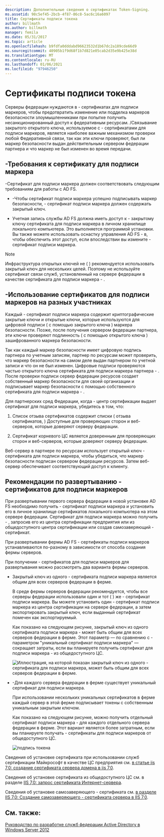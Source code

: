 ```yaml
---
description: Дополнительные сведения о сертификатах Token-Signing.
ms.assetid: 98c5ef45-2bcb-4f87-86c8-5ac6c16a6097
title: Сертификаты подписи токена
author: billmath
ms.author: billmath
manager: femila
ms.date: 05/31/2017
ms.topic: article
ms.openlocfilehash: b9fdfa0dddabd96623532d1b67dc2a189cde66d9
ms.sourcegitcommit: 40905b1f9d68f1b7d821e05cab2d35e9b425e38d
ms.translationtype: MT
ms.contentlocale: ru-RU
ms.lasthandoff: 01/06/2021
ms.locfileid: "97946250"
---
```

# <a name="token-signing-certificates"></a>Сертификаты подписи токена

Серверы федерации нуждаются в \- сертификатах для подписи маркеров, чтобы предотвратить изменение или подделка маркеров безопасности злоумышленниками при попытке получить несанкционированный доступ к федеративным ресурсам. \/Связывание закрытого открытого ключа, используемое с \- сертификатами для подписи маркеров, является наиболее важным механизмом проверки любой Федеративной связи, так как эти ключи проверяют, был ли маркер безопасности выдан действительным сервером федерации партнера и что маркер не был изменен во время передачи.

## <a name="token-signing-certificate-requirements"></a>\-Требования к сертификату для подписи маркера
\-Сертификат для подписи маркера должен соответствовать следующим требованиям для работы с AD FS.

-   \-Чтобы сертификат подписи маркера успешно подписывать маркер безопасности, \- сертификат подписи маркера должен содержать закрытый ключ.

-   Учетная запись службы AD FS должна иметь доступ к \- закрытому ключу сертификата для подписи маркера в личном хранилище локального компьютера. Это выполняется программой установки. Вы также можете использовать оснастку управления AD FS \- в, чтобы обеспечить этот доступ, если впоследствии вы измените \- сертификат подписи маркера.

> [!NOTE]
> Инфраструктура открытых ключей не \( \) рекомендуется использовать закрытый ключ для нескольких целей. Поэтому не используйте сертификат связи служб, установленный на сервере федерации в качестве сертификата для подписи маркера \- .

## <a name="how-token-signing-certificates-are-used-across-partners"></a>\-Использование сертификатов для подписи маркеров на разных участниках
Каждый \- сертификат подписи маркера содержит криптографические закрытые ключи и открытые ключи, которые используются для цифровой подписи \( с помощью закрытого ключа \) маркера безопасности. Позже, после получения сервером федерации партнера, эти ключи проверяют подлинность \( с помощью открытого ключа \) зашифрованного маркера безопасности.

Так как каждый маркер безопасности имеет цифровую подпись партнера по учетным записям, партнер по ресурсам может проверить, что маркер безопасности на самом деле выдан партнером по учетной записи и что он не был изменен. Цифровые подписи проверяются частью открытого ключа сертификата для подписи маркера партнера \- . После проверки подписи сервер федерации ресурсов создает собственный маркер безопасности для своей организации и подписывает маркер безопасности с помощью собственного сертификата для подписи маркера \- .

Для партнерских сред Федерации, когда \- центр сертификации выдает сертификат для подписи маркера, убедитесь в том, что:

1.  Список отзыва сертификатов содержит списки \( отзыва сертификатов, \) Доступные для проверяющих сторон и веб-серверов, которые доверяют серверу федерации.

2.  Сертификат корневого ЦС является доверенным для проверяющих сторон и веб-серверов, которые доверяют серверу федерации.

Веб-сервер в партнере по ресурсам использует открытый ключ \- сертификата для подписи маркера, чтобы убедиться, что маркер безопасности подписан сервером федерации ресурсов. Затем веб-сервер обеспечивает соответствующий доступ к клиенту.

## <a name="deployment-considerations-for-token-signing-certificates"></a>Рекомендации по развертыванию \- сертификатов для подписи маркеров
При развертывании первого сервера федерации в новой установке AD FS необходимо получить \- сертификат подписи маркера и установить его в личное хранилище сертификатов локального компьютера на этом сервере федерации. Сертификат для подписи маркера можно получить \- , запросив его из центра сертификации предприятия или из общедоступного центра сертификации или создав самозаверяющий \- сертификат.

При развертывании фермы AD FS \- сертификаты подписи маркеров устанавливаются по-разному в зависимости от способа создания фермы серверов.

При получении \- сертификатов для подписи маркеров для развертывания можно рассмотреть два варианта фермы серверов.

-   Закрытый ключ из одного \- сертификата подписи маркера является общим для всех серверов федерации в ферме.

    В среде фермы серверов федерации рекомендуется, чтобы все серверы федерации использовали один и тот \( \) же \- сертификат подписи маркера. Вы можете установить один \- сертификат подписи маркера из центра сертификации на сервере федерации, а затем экспортировать закрытый ключ, если выданный сертификат помечен как экспортируемый.

    Как показано на следующем рисунке, закрытый ключ из одного сертификата подписи маркера \- может быть общим для всех серверов федерации в ферме. Этот параметр — по сравнению с \- параметром "уникальный сертификат подписи маркера" — сокращает затраты, если вы планируете получить сертификат для подписи маркера \- из общедоступного ЦС.

    ![Иллюстрация, на которой показан закрытый ключ из одного \- сертификата для подписи маркера, может быть общим для всех серверов федерации в ферме.](media/adfs2_fedserver_certstory_3.gif)

-   \-Для каждого сервера федерации в ферме существует уникальный сертификат для подписи маркера.

    При использовании нескольких уникальных сертификатов в ферме каждый сервер в этой ферме подписывает токены с собственным уникальным закрытым ключом.

    Как показано на следующем рисунке, можно получить отдельный сертификат подписи маркера \- для каждого отдельного сервера федерации в ферме. Этот вариант является более затратным, если вы планируете получать \- сертификаты для подписи маркеров от общедоступного ЦС.

    ![подпись токена](media/adfs2_fedserver_certstory_4.gif)

Сведения об установке сертификата при использовании служб сертификации Майкрософт в качестве ЦС предприятия см. [в статье iis 7,0: создание сертификата сервера домена в iis 7,0](https://go.microsoft.com/fwlink/?LinkId=108548).

Сведения об установке сертификата из общедоступного ЦС см. в разделе [IIS 7,0: запрос сертификата Интернет-сервера](https://go.microsoft.com/fwlink/?LinkId=108549).

Сведения об установке самозаверяющего \- сертификата см. [в разделе IIS 7,0: Создание самозаверяющего \- сертификата сервера в IIS 7,0](https://go.microsoft.com/fwlink/?LinkID=108271).

## <a name="see-also"></a>См. также:
[Руководство по разработке служб федерации Active Directory в Windows Server 2012](AD-FS-Design-Guide-in-Windows-Server-2012.md)
